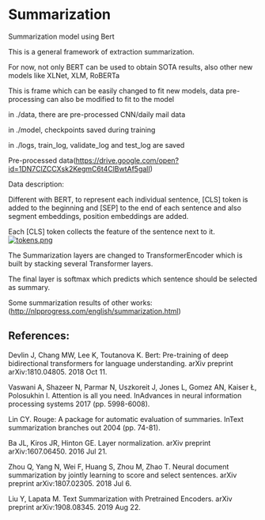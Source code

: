 # Summarization
Summarization model using Bert

This is a general framework of extraction summarization.

For now, not only BERT can be used to obtain SOTA results, also other new models like XLNet, XLM, RoBERTa

This is frame which can be easily changed to fit new models, data pre-processing can also be modified to fit to the model

in ./data, there are pre-processed CNN/daily mail data

in ./model, checkpoints saved during training 

in ./logs, train_log, validate_log and test_log are saved

Pre-processed data(https://drive.google.com/open?id=1DN7ClZCCXsk2KegmC6t4ClBwtAf5galI)

Data description:

Different with BERT, to represent each individual sentence, [CLS] token is added to the beginning and [SEP] to the end of each sentence and also segment embeddings, position embeddings are added.

Each [CLS] token collects the feature of the sentence next to it.
[![tokens.png](https://i.postimg.cc/Hn7W3gLr/tokens.png)](https://postimg.cc/y3szY2cK)

The Summarization layers are changed to TransformerEncoder which is built by stacking several Transformer layers.

The final layer is softmax which predicts which sentence should be selected as summary.

Some summarization results of other works:
(http://nlpprogress.com/english/summarization.html)

## References:

Devlin J, Chang MW, Lee K, Toutanova K. Bert: Pre-training of deep bidirectional transformers for language understanding. arXiv preprint arXiv:1810.04805. 2018 Oct 11.

Vaswani A, Shazeer N, Parmar N, Uszkoreit J, Jones L, Gomez AN, Kaiser Ł, Polosukhin I. Attention is all you need. InAdvances in neural information processing systems 2017 (pp. 5998-6008).

Lin CY. Rouge: A package for automatic evaluation of summaries. InText summarization branches out 2004 (pp. 74-81).

Ba JL, Kiros JR, Hinton GE. Layer normalization. arXiv preprint arXiv:1607.06450. 2016 Jul 21.

Zhou Q, Yang N, Wei F, Huang S, Zhou M, Zhao T. Neural document summarization by jointly learning to score and select sentences. arXiv preprint arXiv:1807.02305. 2018 Jul 6.

Liu Y, Lapata M. Text Summarization with Pretrained Encoders. arXiv preprint arXiv:1908.08345. 2019 Aug 22.
